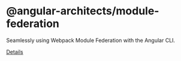 # @angular-architects/module-federation

Seamlessly using Webpack Module Federation with the Angular CLI.

[Details](./packages/mf/README.md)